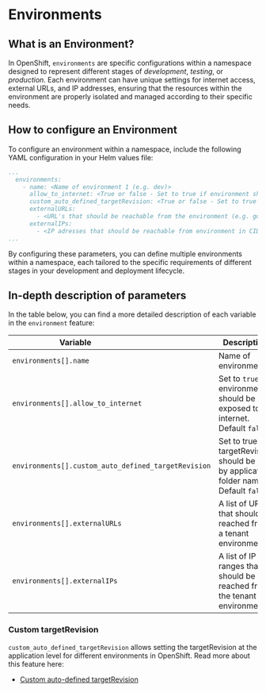 # Environments

## What is an Environment?

In OpenShift, `environments` are specific configurations within a namespace designed to represent different stages of _development_, _testing_, or _production_. Each environment can have unique settings for internet access, external URLs, and IP addresses, ensuring that the resources within the environment are properly isolated and managed according to their specific needs.

## How to configure an Environment

To configure an environment within a namespace, include the following YAML configuration in your Helm values file:

```yaml
...
  environments:
    - name: <Name of environment 1 (e.g. dev)>
      allow_to_internet: <True or false - Set to true if environment should be exposed to internet>
      custom_auto_defined_targetRevision: <True or false - Set to true if targetRevision should be set by application folder name>
      externalURLs:
        - <URL's that should be reachable from the environment (e.g. google.com)>
      externalIPs:
        - <IP adresses that should be reachable from environment in CIDR format (e.g. 10.218.0.0/24)>
...
```

By configuring these parameters, you can define multiple environments within a namespace, each tailored to the specific requirements of different stages in your development and deployment lifecycle.

## In-depth description of parameters

In the table below, you can find a more detailed description of each variable in the `environment` feature:

|  <div style="width:255px">**Variable**</div>                | **Description**                                                        | **Example**                | **Type** |
|------------------------------|------------------------------------------------------------------------|----------------------------|----------|
| `environments[].name`          | Name of environment                                                    | test                       | String   |
| `environments[].allow_to_internet`    | Set to `true` if environment should be exposed to internet. Default `false`. | `true`   | Boolean    |
| `environments[].custom_auto_defined_targetRevision`    | Set to true if targetRevision should be set by application folder name. Default `false`. | `true`   | Boolean    |
|  `environments[].externalURLs` | A list of URLs that should be reached from a tenant environment | [ testurl.com, google.com] | List     |
| `environments[].externalIPs`    | A list of IP ranges that should be reached from the tenant environment | [0.0.0.0/0, 92.0.2.1/24]   | List     |


### Custom targetRevision

`custom_auto_defined_targetRevision` allows setting the targetRevision at the application level for different environments in OpenShift.
Read more about this feature here: 
  
  - [Custom auto-defined targetRevision](../../OpenShift%20GitOps/cutom-auto-defined-target-revision.md)
